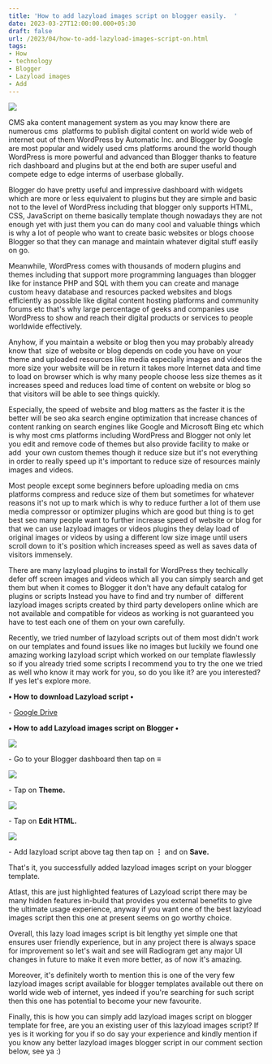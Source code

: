 ```yaml
---
title: 'How to add lazyload images script on blogger easily.  '
date: 2023-03-27T12:00:00.000+05:30
draft: false
url: /2023/04/how-to-add-lazyload-images-script-on.html
tags: 
- How
- technology
- Blogger
- Lazyload images
- Add
---
```


 [![](https://lh3.googleusercontent.com/-Mp8Yx3lFNak/ZEQYiKW_YkI/AAAAAAAAQ58/EJOccpxA7FMBR8WbHJh7OjMwqPKkzIrQwCNcBGAsYHQ/s1600/1682184325077080-0.png)](https://lh3.googleusercontent.com/-Mp8Yx3lFNak/ZEQYiKW_YkI/AAAAAAAAQ58/EJOccpxA7FMBR8WbHJh7OjMwqPKkzIrQwCNcBGAsYHQ/s1600/1682184325077080-0.png) 

  

CMS aka content management system as you may know there are numerous cms  platforms to publish digital content on world wide web of internet out of them WordPress by Automatic Inc. and Blogger by Google are most popular and widely used cms platforms around the world though WordPress is more powerful and advanced than Blogger thanks to feature rich dashboard and plugins but at the end both are super useful and compete edge to edge interms of userbase globally.

  

Blogger do have pretty useful and impressive dashboard with widgets which are more or less equivalent to plugins but they are simple and basic not to the level of WordPress including that blogger only supports HTML, CSS, JavaScript on theme basically template though nowadays they are not enough yet with just them you can do many cool and valuable things which is why a lot of people who want to create basic websites or blogs choose Blogger so that they can manage and maintain whatever digital stuff easily on go.

  

Meanwhile, WordPress comes with thousands of modern plugins and themes including that support more programming languages than blogger like for instance PHP and SQL with them you can create and manage custom heavy database and resources packed websites and blogs efficiently as possible like digital content hosting platforms and community forums etc that's why large percentage of geeks and companies use WordPress to show and reach their digital products or services to people worldwide effectively.

  

Anyhow, if you maintain a website or blog then you may probably already know that  size of website or blog depends on code you have on your theme and uploaded resources like media especially images and videos the more size your website will be in return it takes more Internet data and time to load on browser which is why many people choose less size themes as it increases speed and reduces load time of content on website or blog so that visitors will be able to see things quickly.

  

Especially, the speed of website and blog matters as the faster it is the better will be seo aka search engine optimization that increase chances of content ranking on search engines like Google and Microsoft Bing etc which is why most cms platforms including WordPress and Blogger not only let you edit and remove code of themes but also provide facility to make or add  your own custom themes though it reduce size but it's not everything in order to really speed up it's important to reduce size of resources mainly images and videos.

  

Most people except some beginners before uploading media on cms platforms compress and reduce size of them but sometimes for whatever reasons it's not up to mark which is why to reduce further a lot of them use media compressor or optimizer plugins which are good but thing is to get best seo many people want to further increase speed of website or blog for that we can use lazyload images or videos plugins they delay load of original images or videos by using a different low size image until users scroll down to it's position which increases speed as well as saves data of visitors immensely.

  

There are many lazyload plugins to install for WordPress they techically defer off screen images and videos which all you can simply search and get them but when it comes to Blogger it don't have any default catalog for plugins or scripts Instead you have to find and try number of  different lazyload images scripts created by third party developers online which are not available and compatible for videos as working is not guaranteed you have to test each one of them on your own carefully.

  

Recently, we tried number of lazyload scripts out of them most didn't work on our templates and found issues like no images but luckily we found one amazing working lazyload script which worked on our template flawlessly so if you already tried some scripts I recommend you to try the one we tried as well who know it may work for you, so do you like it? are you interested? If yes let's explore more.

**• How to download Lazyload script •**

\- [Google Drive](https://drive.google.com/file/d/18toSGjr2GF3TutNjErwIaOfLQDMFh_-o/view)

  

**• How to add Lazyload images script on Blogger •**

 **[![](https://lh3.googleusercontent.com/-G08yhjQUAbM/ZERD6vXdU3I/AAAAAAAAQ6Y/-bsglb34AJErd3R-DRFAtOIX9_6U7drsACNcBGAsYHQ/s1600/1682195431314107-0.png)](https://lh3.googleusercontent.com/-G08yhjQUAbM/ZERD6vXdU3I/AAAAAAAAQ6Y/-bsglb34AJErd3R-DRFAtOIX9_6U7drsACNcBGAsYHQ/s1600/1682195431314107-0.png)** 

\- Go to your Blogger dashboard then tap on **≡**

 **[![](https://lh3.googleusercontent.com/-tIwgQj5vdjY/ZERD54eyhlI/AAAAAAAAQ6U/EqXyjPKToRwFomB7zo-FRbLxTO69a4qiACNcBGAsYHQ/s1600/1682195428332092-1.png)](https://lh3.googleusercontent.com/-tIwgQj5vdjY/ZERD54eyhlI/AAAAAAAAQ6U/EqXyjPKToRwFomB7zo-FRbLxTO69a4qiACNcBGAsYHQ/s1600/1682195428332092-1.png)** 

\- Tap on **Theme.**

 **[![](https://lh3.googleusercontent.com/-QutydiYh1r8/ZERD5EFfvSI/AAAAAAAAQ6Q/Q6vbrCRJcP0se9MAVfAXL5pMEW7wlqRQACNcBGAsYHQ/s1600/1682195425279257-2.png)](https://lh3.googleusercontent.com/-QutydiYh1r8/ZERD5EFfvSI/AAAAAAAAQ6Q/Q6vbrCRJcP0se9MAVfAXL5pMEW7wlqRQACNcBGAsYHQ/s1600/1682195425279257-2.png)** 

\- Tap on **Edit HTML.**

 **[![](https://lh3.googleusercontent.com/-S3TzprRTKps/ZERD4T3uhWI/AAAAAAAAQ6M/IP7qJALiOdgqji1Mxid4Pnqr3DB_s3T0QCNcBGAsYHQ/s1600/1682195421447901-3.png)](https://lh3.googleusercontent.com/-S3TzprRTKps/ZERD4T3uhWI/AAAAAAAAQ6M/IP7qJALiOdgqji1Mxid4Pnqr3DB_s3T0QCNcBGAsYHQ/s1600/1682195421447901-3.png)** 

\- Add lazyload script above </body> tag then tap on **⋮** and on **Save.**

That's it, you successfully added lazyload images script on your blogger template.

  

Atlast, this are just highlighted features of Lazyload script there may be many hidden features in-build that provides you external benefits to give the ultimate usage experience, anyway if you want one of the best lazyload images script then this one at present seems on go worthy choice.

  

Overall, this lazy load images script is bit lengthy yet simple one that ensures user friendly experience, but in any project there is always space for improvement so let's wait and see will Radiogram get any major UI changes in future to make it even more better, as of now it's amazing.

  

Moreover, it's definitely worth to mention this is one of the very few lazyload images script available for blogger templates available out there on world wide web of internet, yes indeed if you're searching for such script then this one has potential to become your new favourite.

  

Finally, this is how you can simply add lazyload images script on blogger template for free, are you an existing user of this lazyload images script? If yes is it working for you if so do say your experience and kindly mention if you know any better lazyload images blogger script in our comment section below, see ya :)